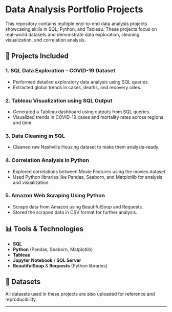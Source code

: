 # Data Analysis Portfolio Projects

This repository contains multiple end-to-end data analysis projects showcasing skills in SQL, Python, and Tableau. These projects focus on real-world datasets and demonstrate data exploration, 
cleaning, visualization, and correlation analysis.

## 📁 Projects Included

### 1. **SQL Data Exploration – COVID-19 Dataset**
- Performed detailed exploratory data analysis using SQL queries.
- Extracted global trends in cases, deaths, and recovery rates.

### 2. **Tableau Visualization using SQL Output**
- Generated a Tableau dashboard using outputs from SQL queries.
-  Visualized trends in COVID-19 cases and mortality rates across regions and time.
  
### 3.  **Data Cleaning in SQL**
- Cleaned raw Nashville Housing dataset to make them analysis-ready.

### 4. **Correlation Analysis in Python**
- Explored correlations between Movie Features using the movies dataset.
- Used Python libraries like Pandas, Seaborn, and Matplotlib for analysis and visualization.

### 5. **Amazon Web Scraping Using Python**
- Scrape data from Amazon using BeautifulSoup and Requests.
- Stored the scraped data in CSV format for further analysis.

## 📊 Tools & Technologies
- **SQL** 
- **Python** (Pandas, Seaborn, Matplotlib)
- **Tableau** 
- **Jupyter Notebook** / **SQL Server**
- **BeautifulSoup** & **Requests** (Python libraries) 

## 📂 Datasets
All datasets used in these projects are also uploaded for reference and reproducibility.

---
